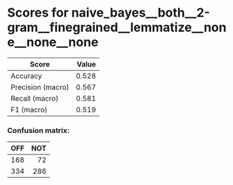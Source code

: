 # Scores for naive_bayes__both__2-gram__finegrained__lemmatize__none__none__none
|      Score      |Value|
|-----------------|----:|
|Accuracy         |0.528|
|Precision (macro)|0.567|
|Recall (macro)   |0.581|
|F1 (macro)       |0.519|

### Confusion matrix:
|OFF|NOT|
|--:|--:|
|168| 72|
|334|286|
